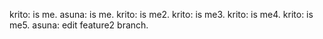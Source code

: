 krito: is me.
asuna: is me.
krito: is me2.
krito: is me3.
krito: is me4.
krito: is me5.
asuna: edit feature2 branch.
